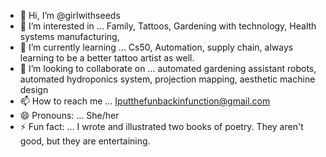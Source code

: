 - 👋 Hi, I’m @girlwithseeds
- 👀 I’m interested in ... Family, Tattoos, Gardening with technology, Health systems manufacturing, 
- 🌱 I’m currently learning ... Cs50, Automation, supply chain, always learning to be a better tattoo artist as well.
- 💞️ I’m looking to collaborate on ... automated gardening assistant robots, automated hydroponics system, projection mapping, aesthetic machine design
- 📫 How to reach me ... Iputthefunbackinfunction@gmail.com
- 😄 Pronouns: ... She/her
- ⚡ Fun fact: ... I wrote and illustrated two books of poetry. They aren't good, but they are entertaining. 

<!---
girlwithseeds/girlwithseeds is a ✨ special ✨ repository because its `README.md` (this file) appears on your GitHub profile.
You can click the Preview link to take a look at your changes.
--->
